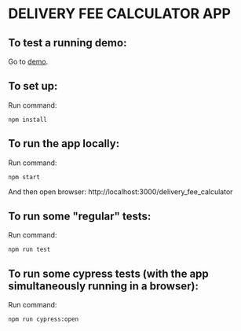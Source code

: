 # DELIVERY FEE CALCULATOR APP

## To test a running demo:

Go to [demo](https://satuhyva.github.io/delivery_fee_calculator/).

## To set up:

Run command:

    npm install

## To run the app locally:

Run command:

    npm start

And then open browser: http://localhost:3000/delivery_fee_calculator

## To run some "regular" tests:

Run command:

    npm run test

## To run some cypress tests (with the app simultaneously running in a browser):

Run command:

    npm run cypress:open
